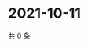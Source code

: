 # 2021-10-11

共 0 条

<!-- BEGIN WEIBO -->
<!-- 最后更新时间 Mon Oct 11 2021 09:53:10 GMT+0800 (China Standard Time) -->

<!-- END WEIBO -->
